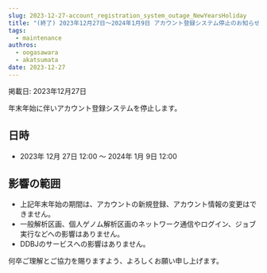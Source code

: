 ```yaml
---
slug: 2023-12-27-account_registration_system_outage_NewYearsHoliday
title: "(終了) 2023年12月27日～2024年1月9日 アカウント登録システム停止のお知らせ"
tags:
  - maintenance
authros:
  - oogasawara
  - akatsumata
date: 2023-12-27
---
```


掲載日: 2023年12月27日


年末年始に伴いアカウント登録システムを停止します。

## 日時
- 2023年 12月 27日 12:00 ～ 2024年 1月 9日 12:00

## 影響の範囲
- 上記年末年始の期間は、アカウントの新規登録、アカウント情報の変更はできません。
- 一般解析区画、個人ゲノム解析区画のネットワーク通信やログイン、ジョブ実行などへの影響はありません。
- DDBJのサービスへの影響はありません。

何卒ご理解とご協力を賜りますよう、よろしくお願い申し上げます。
